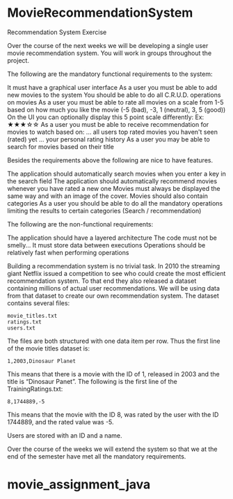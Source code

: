 # MovieRecommendationSystem
Recommendation System Exercise

Over the course of the next weeks we will be developing a single user movie recommendation system. You will work in groups throughout the project.

The following are the mandatory functional requirements to the system:

It must have a graphical user interface
As a user you must be able to add new movies to the system
You should be able to do all C.R.U.D. operations on movies
As a user you must be able to rate all movies on a scale from 1-5 based on how much you like the movie (-5 (bad), -3, 1 (neutral), 3, 5 (good))
On the UI you can optionally display this 5 point scale differently: Ex: ★★★☆☆
As a user you must be able to receive recommendation for movies to watch based on:
… all users top rated movies you haven't seen (rated) yet
… your personal rating history
As a user you may be able to search for movies based on their title

Besides the requirements above the following are nice to have features. 

The application should automatically search movies when you enter a key in the search field
The application should automatically recommend movies whenever you have rated a new one
Movies must always be displayed the same way and with an image of the cover.
Movies should also contain categories
As a user you should be able to do all the mandatory operations limiting the results to certain categories (Search / recommendation)

The following are the non-functional requirements:

The application should have a layered architecture
The code must not be smelly...
It must store data between executions
Operations should be relatively fast when performing operations

Building a recommendation system is no trivial task. In 2010 the streaming giant Netflix issued a competition to see who could create the most efficient recommendation system. To that end they also released a dataset containing millions of actual user recommendations. We will be using data from that dataset to create our own recommendation system. The dataset contains several files:

	movie_titles.txt
	ratings.txt
	users.txt

The files are both structured with one data item per row. Thus the first line of the movie titles dataset is:

	1,2003,Dinosaur Planet

This means that there is a movie with the ID of 1, released in 2003 and the title is “Dinosaur Panet”. The following is the first line of the TrainingRatings.txt:

	8,1744889,-5

This means that the movie with the ID 8, was rated by the user with the ID 1744889, and the rated value was -5. 

Users are stored with an ID and a name. 

Over the course of the weeks we will extend the system so that we at the end of the semester have met all the mandatory requirements. 
# movie_assignment_java
